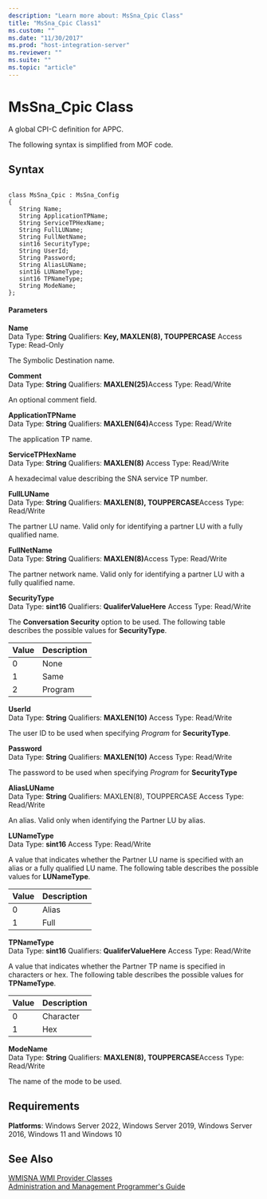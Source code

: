 ```yaml
---
description: "Learn more about: MsSna_Cpic Class"
title: "MsSna_Cpic Class1"
ms.custom: ""
ms.date: "11/30/2017"
ms.prod: "host-integration-server"
ms.reviewer: ""
ms.suite: ""
ms.topic: "article"
---
```

# MsSna_Cpic Class
A global CPI-C definition for APPC.  
  
 The following syntax is simplified from MOF code.  
  
## Syntax  
  
```  
  
class MsSna_Cpic : MsSna_Config  
{  
   String Name;  
   String ApplicationTPName;  
   String ServiceTPHexName;  
   String FullLUName;  
   String FullNetName;  
   sint16 SecurityType;  
   String UserId;  
   String Password;  
   String AliasLUName;  
   sint16 LUNameType;  
   sint16 TPNameType;  
   String ModeName;  
};  
```  
  
#### Parameters  
 **Name**  
 Data Type: **String** Qualifiers: **Key, MAXLEN(8), TOUPPERCASE** Access Type: Read-Only  
  
 The Symbolic Destination name.  
  
 **Comment**  
 Data Type: **String** Qualifiers: <strong>MAXLEN(25)</strong>Access Type: Read/Write  
  
 An optional comment field.  
  
 **ApplicationTPName**  
 Data Type: **String** Qualifiers: <strong>MAXLEN(64)</strong>Access Type: Read/Write  
  
 The application TP name.  
  
 **ServiceTPHexName**  
 Data Type: **String** Qualifiers: **MAXLEN(8)** Access Type: Read/Write  
  
 A hexadecimal value describing the SNA service TP number.  
  
 **FullLUName**  
 Data Type: **String** Qualifiers: **MAXLEN(8), TOUPPERCASE**Access Type: Read/Write  
  
 The partner LU name. Valid only for identifying a partner LU with a fully qualified name.  
  
 **FullNetName**  
 Data Type: **String** Qualifiers: <strong>MAXLEN(8)</strong>Access Type: Read/Write  
  
 The partner network name. Valid only for identifying a partner LU with a fully qualified name.  
  
 **SecurityType**  
 Data Type: **sint16** Qualifiers: **QualiferValueHere** Access Type: Read/Write  
  
 The **Conversation Security** option to be used. The following table describes the possible values for **SecurityType**.  
  
|Value|Description|  
|-----------|-----------------|  
|0|None|  
|1|Same|  
|2|Program|  
  
 **UserId**  
 Data Type: **String** Qualifiers: **MAXLEN(10)** Access Type: Read/Write  
  
 The user ID to be used when specifying *Program* for **SecurityType**.  
  
 **Password**  
 Data Type: **String** Qualifiers: **MAXLEN(10)** Access Type: Read/Write  
  
 The password to be used when specifying *Program* for **SecurityType**  
  
 **AliasLUName**  
 Data Type: **String** Qualifiers: MAXLEN(8), TOUPPERCASE Access Type: Read/Write  
  
 An alias. Valid only when identifying the Partner LU by alias.  
  
 **LUNameType**  
 Data Type: **sint16** Access Type: Read/Write  
  
 A value that indicates whether the Partner LU name is specified with an alias or a fully qualified LU name. The following table describes the possible values for **LUNameType**.  
  
|Value|Description|  
|-----------|-----------------|  
|0|Alias|  
|1|Full|  
  
 **TPNameType**  
 Data Type: **sint16** Qualifiers: **QualiferValueHere** Access Type: Read/Write  
  
 A value that indicates whether the Partner TP name is specified in characters or hex. The following table describes the possible values for **TPNameType**.  
  
|Value|Description|  
|-----------|-----------------|  
|0|Character|  
|1|Hex|  
  
 **ModeName**  
 Data Type: **String** Qualifiers: **MAXLEN(8), TOUPPERCASE**Access Type: Read/Write  
  
 The name of the mode to be used.  
  
## Requirements  
 **Platforms**: Windows Server 2022, Windows Server 2019, Windows Server 2016, Windows 11 and Windows 10  
  
## See Also  
 [WMISNA WMI Provider Classes](../core/wmisna-wmi-provider-classes2.md)   
 [Administration and Management Programmer's Guide](./administration-and-management-programmer-s-guide2.md)

